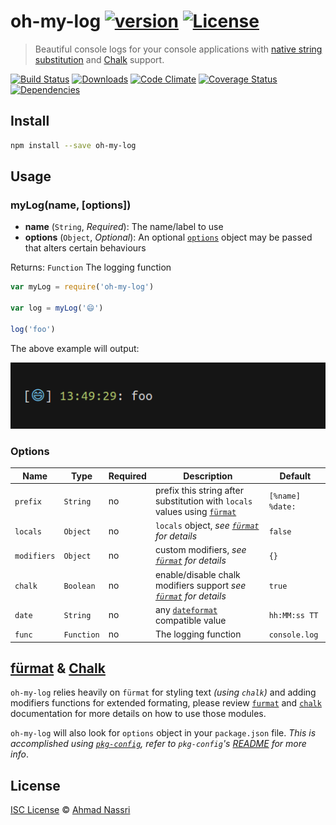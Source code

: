 # oh-my-log [![version][npm-version]][npm-url] [![License][npm-license]][license-url]

> Beautiful console logs for your console applications with [native string substitution](https://nodejs.org/docs/latest/api/console.html#console_console_log_data) and [Chalk][chalk] support.

[![Build Status][travis-image]][travis-url]
[![Downloads][npm-downloads]][npm-url]
[![Code Climate][codeclimate-quality]][codeclimate-url]
[![Coverage Status][codeclimate-coverage]][codeclimate-url]
[![Dependencies][david-image]][david-url]

## Install

```sh
npm install --save oh-my-log
```

## Usage

### myLog(name, [options])

- **name** (`String`, *Required*): The name/label to use
- **options** (`Object`, *Optional*): An optional [`options`](#options) object may be passed that alters certain behaviours

Returns: `Function` The logging function


```js
var myLog = require('oh-my-log')

var log = myLog('😄')

log('foo')
```

The above example will output:

![example](example.png)

### Options

| Name        | Type       | Required | Description                                                                         | Default          |
| ----------- | ---------- | -------- | ----------------------------------------------------------------------------------- | ---------------- |
| `prefix`    | `String`   | no       | prefix this string after substitution with `locals` values using [`fürmat`][furmat] | `[%name] %date:` |
| `locals`    | `Object`   | no       | `locals` object, *see [`fürmat`][furmat] for details*                               | `false`          |
| `modifiers` | `Object`   | no       | custom modifiers, *see [`fürmat`][furmat] for details*                              | `{}`             |
| `chalk`     | `Boolean`  | no       | enable/disable chalk modifiers support *see [`fürmat`][furmat] for details*         | `true`           |
| `date`      | `String`   | no       | any [`dateformat`](https://www.npmjs.com/package/dateformat) compatible value       | `hh:MM:ss TT`    |
| `func`      | `Function` | no       | The logging function                                                                | `console.log`    |

## [fürmat][furmat] & [Chalk](chalk)

`oh-my-log` relies heavily on `fürmat` for styling text *(using `chalk`)* and adding modifiers functions for extended formating, please review [`furmat`][furmat] and [`chalk`][chalk] documentation for more details on how to use those modules.


`oh-my-log` will also look for `options` object in your `package.json` file. *This is accomplished using [`pkg-config`](https://www.npmjs.com/package/pkg-config), refer to `pkg-config`'s [README](https://github.com/ahmadnassri/pkg-config/blob/master/README.md) for more info*.

## License

[ISC License](LICENSE) &copy; [Ahmad Nassri](https://www.ahmadnassri.com/)

[chalk]: https://github.com/chalk/chalk
[furmat]: https://github.com/ahmadnassri/furmat

[license-url]: https://github.com/ahmadnassri/oh-my-log/blob/master/LICENSE

[travis-url]: https://travis-ci.org/ahmadnassri/oh-my-log
[travis-image]: https://img.shields.io/travis/ahmadnassri/oh-my-log.svg?style=flat-square

[npm-url]: https://www.npmjs.com/package/oh-my-log
[npm-license]: https://img.shields.io/npm/l/oh-my-log.svg?style=flat-square
[npm-version]: https://img.shields.io/npm/v/oh-my-log.svg?style=flat-square
[npm-downloads]: https://img.shields.io/npm/dm/oh-my-log.svg?style=flat-square

[codeclimate-url]: https://codeclimate.com/github/ahmadnassri/oh-my-log
[codeclimate-quality]: https://img.shields.io/codeclimate/github/ahmadnassri/oh-my-log.svg?style=flat-square
[codeclimate-coverage]: https://img.shields.io/codeclimate/coverage/github/ahmadnassri/oh-my-log.svg?style=flat-square

[david-url]: https://david-dm.org/ahmadnassri/oh-my-log
[david-image]: https://img.shields.io/david/ahmadnassri/oh-my-log.svg?style=flat-square
